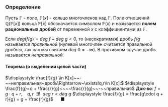 ### Определение
Пусть $\mathbb{F}$ - поле, $\mathbb{F}[x]$ - кольцо многочленов над $\mathbb{F}$. Поле отношений $\mathbb{Q}(\mathbb{F}[x])$ кольца $\mathbb{F}[x]$ обозначается символом $\mathbb{F}(x)$ и называется **полем рациональных дробей** от переменной $x$ с коэффициентами из $\mathbb{F}$.

Если $deg(f / g) = deg~f - deg~g < 0$, то (несократимая) дробь $f/g$ называется *правильной* (нулевой многочлен считается правильной дробью, так как мы считаем $deg~0 = -\infty$).
В противном случае дробь называется *неправильной*.

#### Теорема (о выделении целой части)
$\displaystyle \frac{f}{g} \in K[x]~~-~~неправильная~дробь\Rightarrow~\exists!q,r\in K[x]:$
	$\displaystyle \frac{f}{g}=q + \frac{r}{g}~~~~\frac{r}{g}~~-~~правильная$
**Док-во**:
$f=g\cdot q+r, ~~~~q,r~~\exists!~~deg~r<deg~g$
$\displaystyle \frac{f}{g} = \frac{g\cdot q + r}{g} = g + \frac{r}{g}$ $~~~~~■$